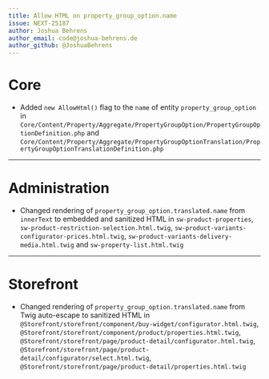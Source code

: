 ```yaml
---
title: Allow HTML on property_group_option.name
issue: NEXT-25187
author: Joshua Behrens
author_email: code@joshua-behrens.de
author_github: @JoshuaBehrens
---
```

# Core
* Added `new AllowHtml()` flag to the `name` of entity `property_group_option` in `Core/Content/Property/Aggregate/PropertyGroupOption/PropertyGroupOptionDefinition.php` and `Core/Content/Property/Aggregate/PropertyGroupOptionTranslation/PropertyGroupOptionTranslationDefinition.php`
___
# Administration
* Changed rendering of `property_group_option.translated.name` from `innerText` to embedded and sanitized HTML in `sw-product-properties`, `sw-product-restriction-selection.html.twig`, `sw-product-variants-configurator-prices.html.twig`, `sw-product-variants-delivery-media.html.twig` and `sw-property-list.html.twig`
___
# Storefront
* Changed rendering of `property_group_option.translated.name` from Twig auto-escape to sanitized HTML in `@Storefront/storefront/component/buy-widget/configurator.html.twig`, `@Storefront/storefront/component/product/properties.html.twig`, `@Storefront/storefront/page/product-detail/configurator.html.twig`, `@Storefront/storefront/page/product-detail/configurator/select.html.twig`, `@Storefront/storefront/page/product-detail/properties.html.twig`
